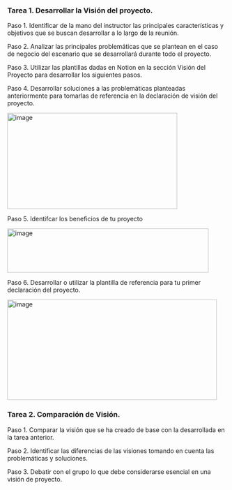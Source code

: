 
### Tarea 1. Desarrollar la Visión del proyecto.
Paso 1. Identificar de la mano del instructor las principales características y objetivos que se buscan desarrollar a lo largo de la reunión.

Paso 2. Analizar las principales problemáticas que se plantean en el caso de negocio del escenario que se desarrollará durante todo el proyecto.

Paso 3. Utilizar las plantillas dadas en Notion en la sección Visión del Proyecto para desarrollar los siguientes pasos.

Paso 4. Desarrollar soluciones a las problemáticas planteadas anteriormente para tomarlas de referencia en la declaración de visión del proyecto.

<img width="390" height="220" alt="image" src="https://github.com/user-attachments/assets/72e1b064-7e26-4ff1-946b-ebe58af6e73f" />

Paso 5. Identifcar los beneficios de tu proyecto

<img width="462" height="101" alt="image" src="https://github.com/user-attachments/assets/33749211-7e60-40c8-9ded-00a93a2620f0" />

Paso 6. Desarrollar o utilizar la plantilla de referencia para tu primer declaración del proyecto.

<img width="481" height="230" alt="image" src="https://github.com/user-attachments/assets/24671385-7e7f-4453-9123-34bc377977a5" />

### Tarea 2. Comparación de Visión.
Paso 1. Comparar la visión que se ha creado de base con la desarrollada en la tarea anterior.

Paso 2. Identificar las diferencias de las visiones tomando en cuenta las problemáticas y soluciones.<!-- Añadir instrucción -->

Paso 3. Debatir con el grupo lo que debe considerarse esencial en una visión de proyecto.<!-- Añadir instrucción -->
